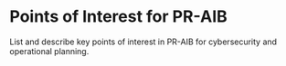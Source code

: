 # Points of Interest for PR-AIB

List and describe key points of interest in PR-AIB for cybersecurity and operational planning.

